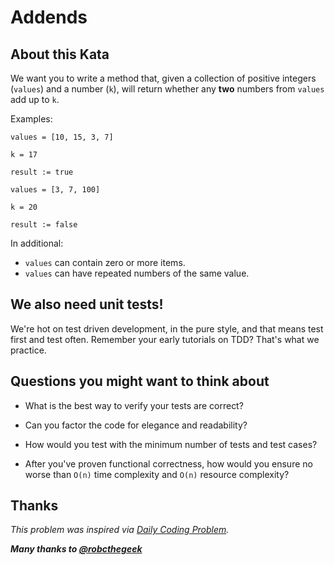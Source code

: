 # Addends

## About this Kata ##

We want you to write a method that, given a collection of positive integers (``values``) and a number (``k``), will return whether any **two** numbers from ``values`` add up to ``k``.


Examples:

```
values = [10, 15, 3, 7]

k = 17

result := true

```


```
values = [3, 7, 100]

k = 20

result := false

```


In additional:

* ``values`` can contain zero or more items.
* ``values`` can have repeated numbers of the same value.


## We also need unit tests!

We're hot on test driven development, in the pure style, and that means test first and test often. Remember your early tutorials on TDD? That's what we practice.


## Questions you might want to think about

* What is the best way to verify your tests are correct?

* Can you factor the code for elegance and readability?

* How would you test with the minimum number of tests and test cases?

* After you've proven functional correctness, how would you ensure no worse than ``O(n)`` time complexity and ``O(n)`` resource complexity? 


## Thanks

_This problem was inspired via [Daily Coding Problem](https://www.dailycodingproblem.com/)._

***Many thanks to [@robcthegeek](https://github.com/robcthegeek)***

